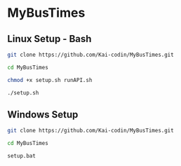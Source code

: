 # MyBusTimes  

## Linux Setup - Bash  
```bash
git clone https://github.com/Kai-codin/MyBusTimes.git
```

```bash
cd MyBusTimes
```

```bash
chmod +x setup.sh runAPI.sh
```

```bash
./setup.sh
```

## Windows Setup  
```bash
git clone https://github.com/Kai-codin/MyBusTimes.git
```

```bash
cd MyBusTimes
```

```bash
setup.bat
```
